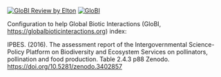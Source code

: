 [![GloBI Review by Elton](../../actions/workflows/review.yml/badge.svg)](../../actions/workflows/review.yml) [![GloBI](https://api.globalbioticinteractions.org/interaction.svg?accordingTo=globi:globalbioticinteractions/ipbes-pollinator-2016&refutes=true&refutes=false)](https://globalbioticinteractions.org/?accordingTo=globi:globalbioticinteractions/ipbes-pollinator-2016)

Configuration to help Global Biotic Interactions (GloBI, https://globalbioticinteractions.org) index: 

IPBES. (2016). The assessment report of the Intergovernmental Science-Policy Platform on Biodiversity and Ecosystem Services on pollinators, pollination and food production. Table 2.4.3 p88 Zenodo. https://doi.org/10.5281/zenodo.3402857